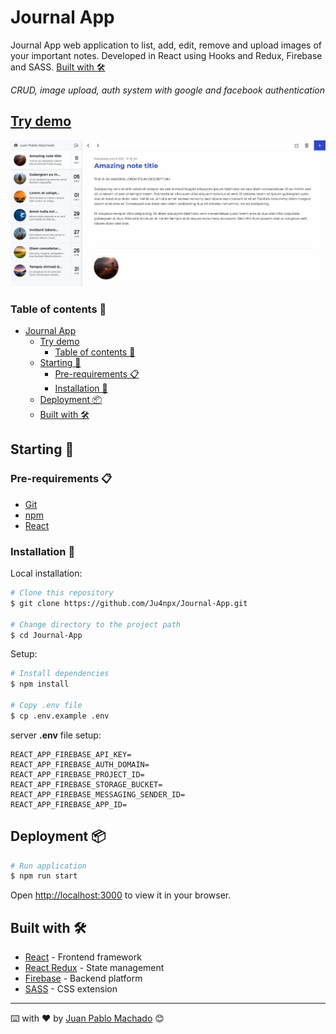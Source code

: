 # Journal App

Journal App web application to list, add, edit, remove and upload images of your important notes. Developed in React using Hooks and Redux, Firebase and SASS. [Built with 🛠️](#built-with-️)

*CRUD, image upload, auth system with google and facebook authentication*

## [Try demo](https://ju4npx.github.io/journal-app/)

<img src="./preview.jpeg">

### Table of contents 📃

- [Journal App](#journal-app)
  - [Try demo](#try-demo)
    - [Table of contents 📃](#table-of-contents-)
  - [Starting 🚀](#starting-)
    - [Pre-requirements 📋](#pre-requirements-)
    - [Installation 🔧](#installation-)
  - [Deployment 📦](#deployment-)
  - [Built with 🛠️](#built-with-️)


## Starting 🚀
  
### Pre-requirements 📋

* [Git](https://git-scm.com/)
* [npm](https://www.npmjs.com/)
* [React](https://es.reactjs.org/docs/getting-started.html)

### Installation 🔧

Local installation:

```bash
# Clone this repository
$ git clone https://github.com/Ju4npx/Journal-App.git

# Change directory to the project path
$ cd Journal-App
```

Setup:
```bash
# Install dependencies
$ npm install

# Copy .env file
$ cp .env.example .env
```
server **.env** file setup:

```shell
REACT_APP_FIREBASE_API_KEY=
REACT_APP_FIREBASE_AUTH_DOMAIN=
REACT_APP_FIREBASE_PROJECT_ID=
REACT_APP_FIREBASE_STORAGE_BUCKET=
REACT_APP_FIREBASE_MESSAGING_SENDER_ID=
REACT_APP_FIREBASE_APP_ID=
```

## Deployment 📦

```bash
# Run application
$ npm run start
```

Open [http://localhost:3000](http://localhost:3000) to view it in your browser.

## Built with 🛠️

* [React](https://es.reactjs.org/) - Frontend framework
* [React Redux](https://react-redux.js.org/) - State management
* [Firebase](https://firebase.google.com/) - Backend platform
* [SASS](https://sass-lang.com/) - CSS extension

---
⌨️ with ❤️ by [Juan Pablo Machado](https://github.com/Ju4npx ) 😊 